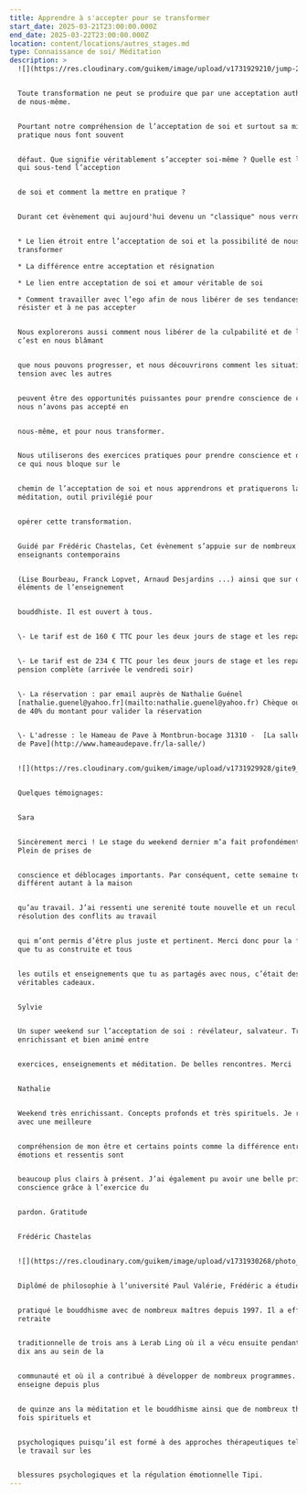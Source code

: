 ```yaml
---
title: Apprendre à s'accepter pour se transformer
start_date: 2025-03-21T23:00:00.000Z
end_date: 2025-03-22T23:00:00.000Z
location: content/locations/autres_stages.md
type: Connaissance de soi/ Méditation
description: >
  ![](https://res.cloudinary.com/guikem/image/upload/v1731929210/jump-2731641_1280_rkqobn.jpg)


  Toute transformation ne peut se produire que par une acceptation authentique
  de nous-même.


  Pourtant notre compréhension de l’acceptation de soi et surtout sa mise en
  pratique nous font souvent


  défaut. Que signifie véritablement s’accepter soi-même ? Quelle est la sagesse
  qui sous-tend l’acception


  de soi et comment la mettre en pratique ?


  Durant cet évènement qui aujourd'hui devenu un "classique" nous verrons :


  * Le lien étroit entre l’acceptation de soi et la possibilité de nous
  transformer

  * La différence entre acceptation et résignation

  * Le lien entre acceptation de soi et amour véritable de soi

  * Comment travailler avec l’ego afin de nous libérer de ses tendances à
  résister et à ne pas accepter


  Nous explorerons aussi comment nous libérer de la culpabilité et de l’idée que
  c’est en nous blâmant


  que nous pouvons progresser, et nous découvrirons comment les situations de
  tension avec les autres


  peuvent être des opportunités puissantes pour prendre conscience de ce que
  nous n’avons pas accepté en


  nous-même, et pour nous transformer.


  Nous utiliserons des exercices pratiques pour prendre conscience et dépasser
  ce qui nous bloque sur le


  chemin de l’acceptation de soi et nous apprendrons et pratiquerons la
  méditation, outil privilégié pour


  opérer cette transformation.


  Guidé par Frédéric Chastelas, Cet évènement s’appuie sur de nombreux
  enseignants contemporains


  (Lise Bourbeau, Franck Lopvet, Arnaud Desjardins ...) ainsi que sur des
  éléments de l’enseignement


  bouddhiste. Il est ouvert à tous.


  \- Le tarif est de 160 € TTC pour les deux jours de stage et les repas du midi


  \- Le tarif est de 234 € TTC pour les deux jours de stage et les repas en
  pension complète (arrivée le vendredi soir)


  \- La réservation : par email auprès de Nathalie Guénel
  [nathalie.guenel@yahoo.fr](mailto:nathalie.guenel@yahoo.fr) Chèque ou virement
  de 40% du montant pour valider la réservation


  \- L'adresse : le Hameau de Pave à Montbrun-bocage 31310 -  [La salle - Hameau
  de Pave](http://www.hameaudepave.fr/la-salle/)


  ![](https://res.cloudinary.com/guikem/image/upload/v1731929928/gite9_mmjqak.jpg)


  Quelques témoignages:


  Sara


  Sincèrement merci ! Le stage du weekend dernier m’a fait profondément du bien.
  Plein de prises de


  conscience et déblocages importants. Par conséquent, cette semaine tout a été
  différent autant à la maison


  qu’au travail. J’ai ressenti une serenité toute nouvelle et un recul dans la
  résolution des conflits au travail


  qui m’ont permis d’être plus juste et pertinent. Merci donc pour la formation
  que tu as construite et tous


  les outils et enseignements que tu as partagés avec nous, c’était des
  véritables cadeaux.


  Sylvie


  Un super weekend sur l’acceptation de soi : révélateur, salvateur. Très
  enrichissant et bien animé entre


  exercices, enseignements et méditation. De belles rencontres. Merci !!


  Nathalie


  Weekend très enrichissant. Concepts profonds et très spirituels. Je repars
  avec une meilleure


  compréhension de mon être et certains points comme la différence entre
  émotions et ressentis sont


  beaucoup plus clairs à présent. J’ai également pu avoir une belle prise de
  conscience grâce à l’exercice du


  pardon. Gratitude


  Frédéric Chastelas


  ![](https://res.cloudinary.com/guikem/image/upload/v1731930268/photo_portrait_plus_petite_gnm6lo.png)


  Diplômé de philosophie à l’université Paul Valérie, Frédéric a étudié et


  pratiqué le bouddhisme avec de nombreux maîtres depuis 1997. Il a effectué une
  retraite


  traditionnelle de trois ans à Lerab Ling où il a vécu ensuite pendant plus de
  dix ans au sein de la


  communauté et où il a contribué à développer de nombreux programmes. Il
  enseigne depuis plus


  de quinze ans la méditation et le bouddhisme ainsi que de nombreux thèmes à la
  fois spirituels et


  psychologiques puisqu’il est formé à des approches thérapeutiques telles que
  le travail sur les


  blessures psychologiques et la régulation émotionnelle Tipi.
---
```


